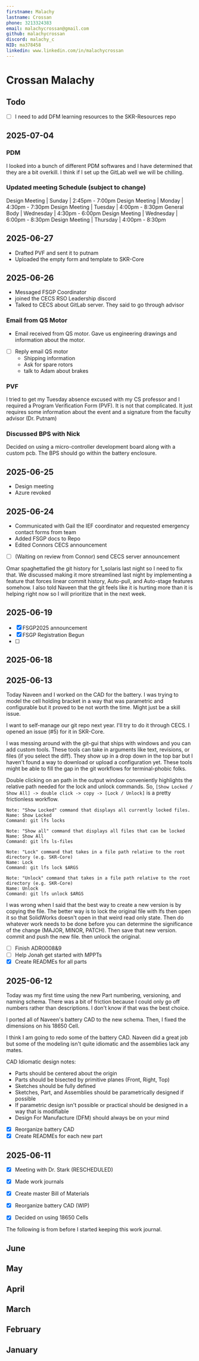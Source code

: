 ```yaml
---
firstname: Malachy
lastname: Crossan
phone: 3213324383
email: malachycrossan@gmail.com
github: malachycrossan
discord: malachy_c
NID: ma378458
linkedin: www.linkedin.com/in/malachycrossan
---
```


# Crossan Malachy
## Todo
- [ ] I need to add DFM learning resources to the SKR-Resources repo 

## 2025-07-04
### PDM
I looked into a bunch of different PDM softwares and I have determined that they are a bit overkill. I think if I set up the GitLab well we will be chilling.

### Updated meeting Schedule (subject to change)
Design Meeting | Sunday    | 2:45pm - 7:00pm
Design Meeting | Monday    | 4:30pm - 7:30pm
Design Meeting | Tuesday   | 4:00pm - 8:30pm
General Body   | Wednesday | 4:30pm - 6:00pm
Design Meeting | Wednesday | 6:00pm - 8:30pm
Design Meeting | Thursday  | 4:00pm - 8:30pm

## 2025-06-27
- Drafted PVF and sent it to putnam
- Uploaded the empty form and template to SKR-Core

## 2025-06-26
- Messaged FSGP Coordinator
- joined the CECS RSO Leadership discord
- Talked to CECS about GitLab server. They said to go through advisor

### Email from QS Motor
- Email received from QS motor. Gave us engineering drawings and information about the motor.
- [ ] Reply email QS motor
  - Shipping information
  - Ask for spare rotors
  - talk to Adam about brakes

### PVF
I tried to get my Tuesday absence excused with my CS professor and I required a Program Verification Form (PVF). It is not that complicated. It just requires some information about the event and a signature from the faculty advisor (Dr. Putnam)

### Discussed BPS with Nick
Decided on using a micro-controller development board along with a custom pcb. The BPS should go within the battery enclosure. 

## 2025-06-25
- Design meeting
- Azure revoked

## 2025-06-24
- Communicated with Gail the IEF coordinator and requested emergency contact forms from team
- Added FSGP docs to Repo
- Edited Connors CECS announcement
- [ ] (Waiting on review from Connor) send CECS server announcement 

Omar spaghettafied the git history for 1_solaris last night so I need to fix that. We discussed making it more streamlined last night by implementing a feature that forces linear commit history, Auto-pull, and Auto-stage features somehow. I also told Naveen that the git feels like it is hurting more than it is helping right now so I will prioritize that in the next week.

## 2025-06-19
- [x] FSGP2025 announcement
- [x] FSGP Registration Begun
- [ ]  

## 2025-06-18

## 2025-06-13
Today Naveen and I worked on the CAD for the battery. I was trying to model the cell holding bracket in a way that was parametric and configurable but it proved to be not worth the time. Might just be a skill issue.

I want to self-manage our git repo next year. I'll try to do it through CECS. I opened an issue (#5) for it in SKR-Core.

I was messing around with the git-gui that ships with windows and you can add custom tools. These tools can take in arguments like text, revisions, or files (if you select the diff). They show up in a drop down in the top bar but I haven't found a way to download or upload a configuration yet. These tools might be able to fill the gap in the git workflows for terminal-phobic folks.

Double clicking on an path in the output window conveniently highlights the relative path needed for the lock and unlock commands. So, `[Show Locked / Show All] -> double click -> copy -> [Lock / Unlock]` is a pretty frictionless workflow.

```
Note: "Show Locked" command that displays all currently locked files. 
Name: Show Locked
Command: git lfs locks

Note: "Show all" command that displays all files that can be locked
Name: Show All
Command: git lfs ls-files

Note: "Lock" command that takes in a file path relative to the root directory (e.g. SKR-Core)
Name: Lock
Command: git lfs lock $ARGS

Note: "Unlock" command that takes in a file path relative to the root directory (e.g. SKR-Core)
Name: Unlock
Command: git lfs unlock $ARGS
```

I was wrong when I said that the best way to create a new version is by copying the file. The better way is to lock the original file with lfs then open it so that SolidWorks doesn't open in that weird read only state. Then do whatever work needs to be done before you can determine the significance of the change (MAJOR, MINOR, PATCH).
Then save that new version. commit and push the new file. then unlock the original.

- [ ] Finish ADR0008&9
- [ ] Help Jonah get started with MPPTs
- [X] Create READMEs for all parts

## 2025-06-12
Today was my first time using the new Part numbering, versioning, and naming schema. There was a bit of friction because I could only go off numbers rather than descriptions. I don't know if that was the best choice.

I ported all of Naveen's battery CAD to the new schema. Then, I fixed the dimensions on his 18650 Cell.

I think I am going to redo some of the battery CAD. Naveen did a great job but some of the modeling isn't quite idiomatic and the assemblies lack any mates.

CAD Idiomatic design notes:
- Parts should be centered about the origin
- Parts should be bisected by primitive planes (Front, Right, Top)
- Sketches should be fully defined
- Sketches, Part, and Assemblies should be parametrically designed if possible
- If parametric design isn't possible or practical should be designed in a way that is modifiable
- Design For Manufacture (DFM) should always be on your mind


- [x] Reorganize battery CAD
- [x] Create READMEs for each new part

## 2025-06-11
- [x] Meeting with Dr. Stark (RESCHEDULED)
- [x] Made work journals
- [x] Create master Bill of Materials
- [x] Reorganize battery CAD (WIP)
- [x] Decided on using 18650 Cells



The following is from before I started keeping this work journal.
## June
## May
## April
## March
## February
## January
